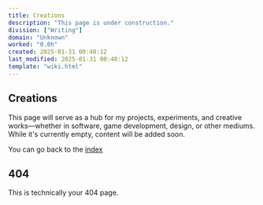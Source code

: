 ```yaml
---
title: Creations
description: "This page is under construction."
division: ["Writing"]
domain: "Unknown"
worked: "0.0h"
created: 2025-01-31 00:48:12
last_modified: 2025-01-31 00:48:12
template: "wiki.html"
---
```


## Creations

This page will serve as a hub for my projects, experiments, and creative works—whether in software, game development, design, or other mediums. While it's currently empty, content will be added soon.

You can go back to the [index](public/articles/articles.html)


## 404
This is technically your 404 page.